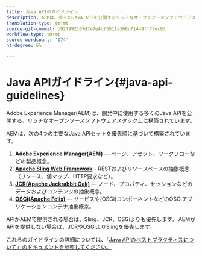 ```yaml
---
title: Java APIのガイドライン
description: AEMは、多くのJava APIを公開するリッチなオープンソースソフトウェアスタック上で構築されています。
translation-type: tm+mt
source-git-commit: b927992107d7e7e4df5511a366c71449ff73ec93
workflow-type: tm+mt
source-wordcount: '174'
ht-degree: 6%

---
```



# Java APIガイドライン{#java-api-guidelines}

Adobe Experience Manager(AEM)は、開発中に使用する多くのJava APIを公開する、リッチなオープンソースソフトウェアスタック上に構築されています。

AEMは、次の4つの主要なJava APIセットを優先順に基づいて構築されています。

1. **Adobe Experience Manager(AEM)**  — ページ、アセット、ワークフローなどの製品概念。
1. **[Apache Sling Web Framework](https://sling.apache.org/apidocs/sling11/)**  - RESTおよびリソースベースの抽象概念（リソース、値マップ、HTTP要求など）。
1. **[JCR(Apache Jackrabbit Oak)](http://jackrabbit.apache.org/oak/docs/oak_api/overview.html)**  — ノード、プロパティ、セッションなどのデータおよびコンテンツの抽象概念。
1. **[OSGi(Apache Felix)](https://felix.apache.org)**  — サービスや(OSGi)コンポーネントなどのOSGiアプリケーションコンテナ抽象概念。

APIがAEMで提供される場合は、Sling、JCR、OSGiよりも優先します。 AEMがAPIを提供しない場合は、JCRやOSGiよりSlingを優先します。

これらのガイドラインの詳細については、「[Java APIのベストプラクティスについて」のドキュメントを参照してください。](https://experienceleague.adobe.com/docs/experience-manager-learn/foundation/development/understand-java-api-best-practices.html)
